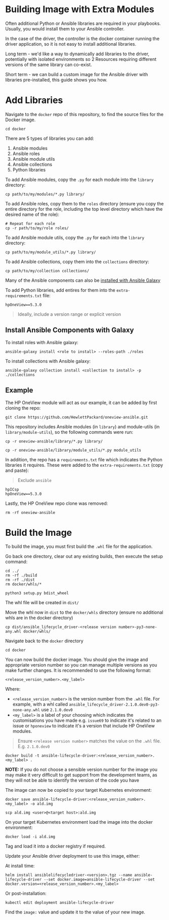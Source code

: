 # Building Image with Extra Modules

Often additional Python or Ansible libraries are required in your playbooks. Usually, you would install them to your Ansible controller. 

In the case of the driver, the controller is the docker container running the driver application, so it is not easy to install additional libraries.

Long term - we'd like a way to dynamically add libraries to the driver, potentially with isolated environments so 2 Resources requiring different versions of the same library can co-exist.

Short term - we can build a custom image for the Ansible driver with libraries pre-installed, this guide shows you how.

# Add Libraries

Navigate to the `docker` repo of this repository, to find the source files for the Docker image. 

```
cd docker
```

There are 5 types of libraries you can add:

1. Ansible modules
2. Ansible roles
3. Ansible module utils
4. Ansible collections
5. Python libraries

To add Ansible modules, copy the `.py` for each module into the `library` directory:

```
cp path/to/my/modules/*.py library/
```

To add Ansible roles, copy them to the `roles` directory (ensure you copy the entire directory for the role, including the top level directory which have the desired name of the role): 

```
# Repeat for each role
cp -r path/to/my/role roles/
```

To add Ansible module utils, copy the `.py` for each into the `library` directory:

```
cp path/to/my/module_utils/*.py library/
```

To add Ansible collections, copy them into the `collections` directory:

```
cp path/to/my/collection collections/
```

Many of the Ansible components can also be [installed with Ansible Galaxy](#install-ansible-components-with-galaxy)

To add Python libraries, add entires for them into the `extra-requirements.txt` file:

```
hpOneView==5.3.0
```

> Ideally, include a version range or explicit version

## Install Ansible Components with Galaxy

To install roles with Ansible galaxy:

```
ansible-galaxy install <role to install> --roles-path ./roles
```

To install collections with Ansible galaxy:

```
ansible-galaxy collection install <collection to install> -p ./collections
```

## Example

The HP OneView module will act as our example, it can be added by first cloning the repo:

```
git clone https://github.com/HewlettPackard/oneview-ansible.git
```

This repository includes Ansible modules (in `library`) and module-utils (in `library/module-utils`), so the following commands were run:

```
cp -r oneview-ansible/library/*.py library/

cp -r oneview-ansible/library/module_utils/*.py module_utils
```

In addition, the repo has a `requirements.txt` file which indicates the Python libraries it requires. These were added to the `extra-requirements.txt` (copy and paste):

> Exclude `ansible`

```
hpICsp
hpOneView==5.3.0
```

Lastly, the HP OneView repo clone was removed:

```
rm -rf oneview-ansible
```

# Build the Image

To build the image, you must first build the `.whl` file for the application. 

Go back one directory, clear out any existing builds, then execute the setup command: 

```
cd ../
rm -rf ./build
rm -rf ./dist
rm docker/whls/*

python3 setup.py bdist_wheel
```

The whl file will be created in `dist/`

Move the whl now in `dist` to the `docker/whls` directory (ensure no additional whls are in the docker directory)

```
cp dist/ansible_lifecycle_driver-<release version number>-py3-none-any.whl docker/whls/
```

Navigate back to the `docker` directory

```
cd docker
```

You can now build the docker image. You should give the image and appropriate version number so you can manage multiple versions as you make further changes. It is recommended to use the following format:

`<release_version_number>.<my_label>`

Where:

- `<release_version_number>` is the version number from the `.whl` file. For example, with a whl called `ansible_lifecycle_driver-2.1.0.dev0-py3-none-any.whl` use `2.1.0.dev0`
- `<my_label>` is a label of your choosing which indicates the customisations you have made e.g. `issue69` to indicate it's related to an issue or `hponeview` to indicate it's a version that include HP OneView modules.

> Ensure `<release version number>` matches the value on the `.whl` file. E.g. `2.1.0.dev0`

```
docker build -t ansible-lifecycle-driver:<release_version_number>.<my_label> .
```

**NOTE:** If you do not choose a sensible version number for the image you may make it very difficult to get support from the development teams, as they will not be able to identify the version of the code you have

The image can now be copied to your target Kubernetes environment:

```
docker save ansible-lifecycle-driver:<release_version_number>.<my_label> -o ald.img

scp ald.img <user>@<target host>:ald.img 
```

On your target Kubernetes environment load the image into the docker environment:

```
docker load -i ald.img
```

Tag and load it into a docker registry if required.

Update your Ansible driver deployment to use this image, either:

At install time:

```
helm install ansiblelifecycledriver-<version>.tgz --name ansible-lifecycle-driver --set docker.image=ansible-lifecycle-driver --set docker.version=<release_version_number>.<my_label>
```

Or post-installation:

```
kubectl edit deployment ansible-lifecycle-driver
```

Find the `image:` value and update it to the value of your new image.